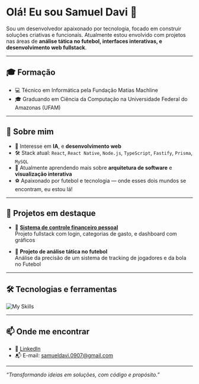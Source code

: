 # Olá! Eu sou Samuel Davi 👋

Sou um desenvolvedor apaixonado por tecnologia, focado em construir soluções criativas e funcionais. Atualmente estou envolvido com projetos nas áreas de **análise tática no futebol, interfaces interativas, e desenvolvimento web fullstack**.

---

## 🎓 Formação

- 💻 Técnico em Informática pela Fundação Matias Machline  
- 🎓 Graduando em Ciência da Computação na Universidade Federal do Amazonas (UFAM)  

---

## 🚀 Sobre mim

- 🧠 Interesse em **IA**, e **desenvolvimento web**
- 🛠 Stack atual: `React`, `React Native`, `Node.js`, `TypeScript`, `Fastify`, `Prisma`, `MySQL`
- 🌱 Atualmente aprendendo mais sobre **arquitetura de software** e **visualização interativa**
- ⚽ Apaixonado por futebol e tecnologia — onde esses dois mundos se encontram, eu estou lá!

---

## 💼 Projetos em destaque

- 💸 **[Sistema de controle financeiro pessoal](https://roxyall-control.vercel.app/)**  
  Projeto fullstack com login, categorias de gasto, e dashboard com gráficos

- 🎯 **Projeto de análise tática no futebol**  
  Análise da precisão de um sistema de tracking de jogadores e da bola no Futebol

---

## 🛠 Tecnologias e ferramentas

![My Skills](https://skillicons.dev/icons?i=ts,nodejs,react,nextjs,mysql,prisma,git,vercel,render)

---

## 📫 Onde me encontrar

- 💼 [LinkedIn](https://www.linkedin.com/in/samchagas/)
- 📬 E-mail: [samueldavi.0907@gmail.com](mailto:samueldavi.0907@gmail.com)

---

_“Transformando ideias em soluções, com código e propósito.”_
